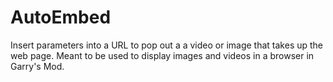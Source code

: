 # AutoEmbed
Insert parameters into a URL to pop out a a video or image that takes up the web page. Meant to be used to display images and videos in a browser in Garry's Mod.
